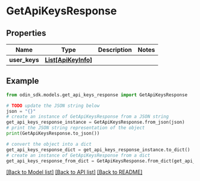 # GetApiKeysResponse


## Properties

Name | Type | Description | Notes
------------ | ------------- | ------------- | -------------
**user_keys** | [**List[ApiKeyInfo]**](ApiKeyInfo.md) |  | 

## Example

```python
from odin_sdk.models.get_api_keys_response import GetApiKeysResponse

# TODO update the JSON string below
json = "{}"
# create an instance of GetApiKeysResponse from a JSON string
get_api_keys_response_instance = GetApiKeysResponse.from_json(json)
# print the JSON string representation of the object
print(GetApiKeysResponse.to_json())

# convert the object into a dict
get_api_keys_response_dict = get_api_keys_response_instance.to_dict()
# create an instance of GetApiKeysResponse from a dict
get_api_keys_response_from_dict = GetApiKeysResponse.from_dict(get_api_keys_response_dict)
```
[[Back to Model list]](../README.md#documentation-for-models) [[Back to API list]](../README.md#documentation-for-api-endpoints) [[Back to README]](../README.md)


